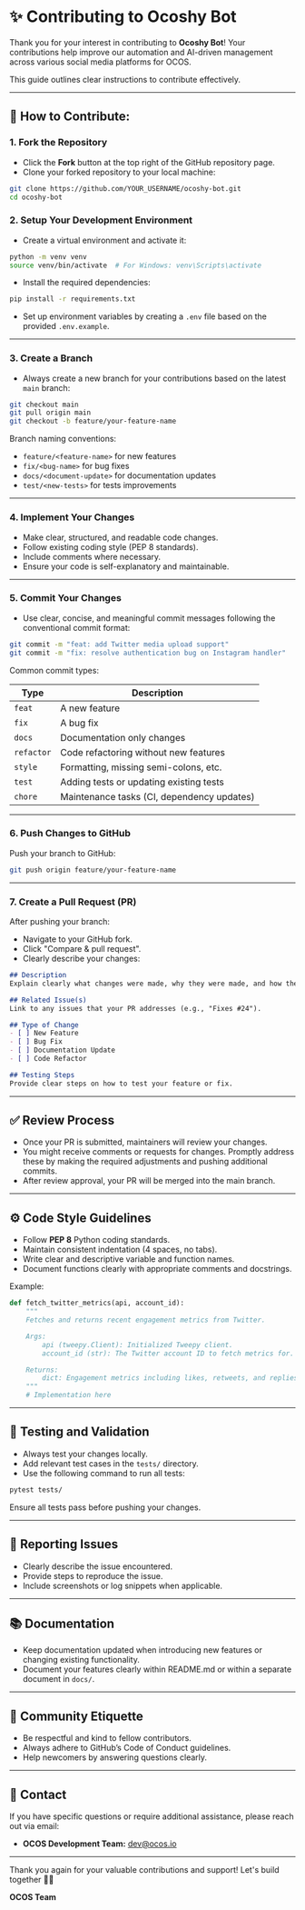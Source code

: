 # ✨ Contributing to Ocoshy Bot

Thank you for your interest in contributing to **Ocoshy Bot**! Your contributions help improve our automation and AI-driven management across various social media platforms for OCOS.

This guide outlines clear instructions to contribute effectively.

---

## 🚀 **How to Contribute:**

### **1. Fork the Repository**

* Click the **Fork** button at the top right of the GitHub repository page.
* Clone your forked repository to your local machine:

```bash
git clone https://github.com/YOUR_USERNAME/ocoshy-bot.git
cd ocoshy-bot
```

### **2. Setup Your Development Environment**

* Create a virtual environment and activate it:

```bash
python -m venv venv
source venv/bin/activate  # For Windows: venv\Scripts\activate
```

* Install the required dependencies:

```bash
pip install -r requirements.txt
```

* Set up environment variables by creating a `.env` file based on the provided `.env.example`.

---

### **3. Create a Branch**

* Always create a new branch for your contributions based on the latest `main` branch:

```bash
git checkout main
git pull origin main
git checkout -b feature/your-feature-name
```

Branch naming conventions:

* `feature/<feature-name>` for new features
* `fix/<bug-name>` for bug fixes
* `docs/<document-update>` for documentation updates
* `test/<new-tests>` for tests improvements

---

### **4. Implement Your Changes**

* Make clear, structured, and readable code changes.
* Follow existing coding style (PEP 8 standards).
* Include comments where necessary.
* Ensure your code is self-explanatory and maintainable.

---

### **5. Commit Your Changes**

* Use clear, concise, and meaningful commit messages following the conventional commit format:

```bash
git commit -m "feat: add Twitter media upload support"
git commit -m "fix: resolve authentication bug on Instagram handler"
```

Common commit types:

| Type       | Description                                |
| ---------- | ------------------------------------------ |
| `feat`     | A new feature                              |
| `fix`      | A bug fix                                  |
| `docs`     | Documentation only changes                 |
| `refactor` | Code refactoring without new features      |
| `style`    | Formatting, missing semi-colons, etc.      |
| `test`     | Adding tests or updating existing tests    |
| `chore`    | Maintenance tasks (CI, dependency updates) |

---

### **6. Push Changes to GitHub**

Push your branch to GitHub:

```bash
git push origin feature/your-feature-name
```

---

### **7. Create a Pull Request (PR)**

After pushing your branch:

* Navigate to your GitHub fork.
* Click "Compare & pull request".
* Clearly describe your changes:

```markdown
## Description
Explain clearly what changes were made, why they were made, and how they improve the project.

## Related Issue(s)
Link to any issues that your PR addresses (e.g., "Fixes #24").

## Type of Change
- [ ] New Feature
- [ ] Bug Fix
- [ ] Documentation Update
- [ ] Code Refactor

## Testing Steps
Provide clear steps on how to test your feature or fix.
```

---

## ✅ **Review Process**

* Once your PR is submitted, maintainers will review your changes.
* You might receive comments or requests for changes. Promptly address these by making the required adjustments and pushing additional commits.
* After review approval, your PR will be merged into the main branch.

---

## ⚙️ **Code Style Guidelines**

* Follow **PEP 8** Python coding standards.
* Maintain consistent indentation (4 spaces, no tabs).
* Write clear and descriptive variable and function names.
* Document functions clearly with appropriate comments and docstrings.

Example:

```python
def fetch_twitter_metrics(api, account_id):
    """
    Fetches and returns recent engagement metrics from Twitter.

    Args:
        api (tweepy.Client): Initialized Tweepy client.
        account_id (str): The Twitter account ID to fetch metrics for.

    Returns:
        dict: Engagement metrics including likes, retweets, and replies.
    """
    # Implementation here
```

---

## 🧪 **Testing and Validation**

* Always test your changes locally.
* Add relevant test cases in the `tests/` directory.
* Use the following command to run all tests:

```bash
pytest tests/
```

Ensure all tests pass before pushing your changes.

---

## 💬 **Reporting Issues**

* Clearly describe the issue encountered.
* Provide steps to reproduce the issue.
* Include screenshots or log snippets when applicable.

---

## 📚 **Documentation**

* Keep documentation updated when introducing new features or changing existing functionality.
* Document your features clearly within README.md or within a separate document in `docs/`.

---

## 🙌 **Community Etiquette**

* Be respectful and kind to fellow contributors.
* Always adhere to GitHub’s Code of Conduct guidelines.
* Help newcomers by answering questions clearly.

---

## 📧 **Contact**

If you have specific questions or require additional assistance, please reach out via email:

* **OCOS Development Team:** [dev@ocos.io](mailto:dev@ocos.io)

---

Thank you again for your valuable contributions and support! Let's build together 🚀✨

**OCOS Team**

